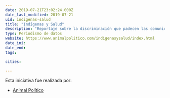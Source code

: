 ```yaml
---
date: 2019-07-21T23:02:24.000Z
date_last_modified: 2019-07-21
uid: indigenas-salud
title: "Indígenas y Salud"
description: "Reportaje sobre la discriminación que padecen las comunidades indígenas en materia de acceso efectivo a los servicios de salud en México."
type: Periodismo de datos
website: https://www.animalpolitico.com/indigenasysalud/index.html
date_ini: 
date_end: 
tags:

cities: 

---
```


Esta iniciativa fue realizada por:

- [Animal Político](/organizaciones/animal-politico)
